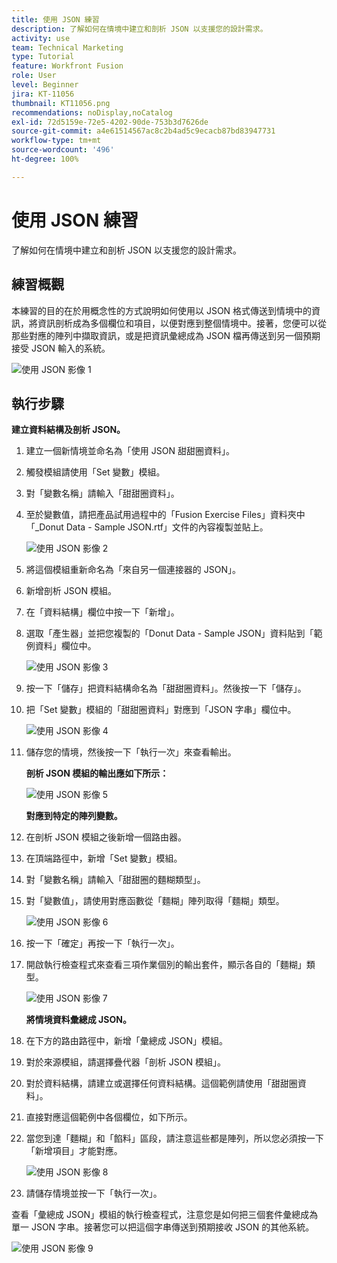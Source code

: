 ```yaml
---
title: 使用 JSON 練習
description: 了解如何在情境中建立和剖析 JSON 以支援您的設計需求。
activity: use
team: Technical Marketing
type: Tutorial
feature: Workfront Fusion
role: User
level: Beginner
jira: KT-11056
thumbnail: KT11056.png
recommendations: noDisplay,noCatalog
exl-id: 72d5159e-72e5-4202-90de-753b3d7626de
source-git-commit: a4e61514567ac8c2b4ad5c9ecacb87bd83947731
workflow-type: tm+mt
source-wordcount: '496'
ht-degree: 100%

---
```


# 使用 JSON 練習

了解如何在情境中建立和剖析 JSON 以支援您的設計需求。

## 練習概觀

本練習的目的在於用概念性的方式說明如何使用以 JSON 格式傳送到情境中的資訊，將資訊剖析成為多個欄位和項目，以便對應到整個情境中。接著，您便可以從那些對應的陣列中擷取資訊，或是把資訊彙總成為 JSON 檔再傳送到另一個預期接受 JSON 輸入的系統。

![使用 JSON 影像 1](../12-exercises/assets/working-with-json-walkthrough-1.png)

## 執行步驟

**建立資料結構及剖析 JSON。**

1. 建立一個新情境並命名為「使用 JSON 甜甜圈資料」。
1. 觸發模組請使用「Set 變數」模組。
1. 對「變數名稱」請輸入「甜甜圈資料」。
1. 至於變數值，請把產品試用過程中的「Fusion Exercise Files」資料夾中「_Donut Data - Sample JSON.rtf」文件的內容複製並貼上。

   ![使用 JSON 影像 2](../12-exercises/assets/working-with-json-walkthrough-2.png)

1. 將這個模組重新命名為「來自另一個連接器的 JSON」。
1. 新增剖析 JSON 模組。
1. 在「資料結構」欄位中按一下「新增」。
1. 選取「產生器」並把您複製的「Donut Data - Sample JSON」資料貼到「範例資料」欄位中。

   ![使用 JSON 影像 3](../12-exercises/assets/working-with-json-walkthrough-3.png)

1. 按一下「儲存」把資料結構命名為「甜甜圈資料」。然後按一下「儲存」。
1. 把「Set 變數」模組的「甜甜圈資料」對應到「JSON 字串」欄位中。

   ![使用 JSON 影像 4](../12-exercises/assets/working-with-json-walkthrough-4.png)

1. 儲存您的情境，然後按一下「執行一次」來查看輸出。

   **剖析 JSON 模組的輸出應如下所示：**

   ![使用 JSON 影像 5](../12-exercises/assets/working-with-json-walkthrough-5.png)

   **對應到特定的陣列變數。**

1. 在剖析 JSON 模組之後新增一個路由器。
1. 在頂端路徑中，新增「Set 變數」模組。
1. 對「變數名稱」請輸入「甜甜圈的麵糊類型」。
1. 對「變數值」，請使用對應函數從「麵糊」陣列取得「麵糊」類型。

   ![使用 JSON 影像 6](../12-exercises/assets/working-with-json-walkthrough-6.png)

1. 按一下「確定」再按一下「執行一次」。
1. 開啟執行檢查程式來查看三項作業個別的輸出套件，顯示各自的「麵糊」類型。

   ![使用 JSON 影像 7](../12-exercises/assets/working-with-json-walkthrough-7.png)

   **將情境資料彙總成 JSON。**

1. 在下方的路由路徑中，新增「彙總成 JSON」模組。
1. 對於來源模組，請選擇疊代器「剖析 JSON 模組」。
1. 對於資料結構，請建立或選擇任何資料結構。這個範例請使用「甜甜圈資料」。
1. 直接對應這個範例中各個欄位，如下所示。
1. 當您到達「麵糊」和「餡料」區段，請注意這些都是陣列，所以您必須按一下「新增項目」才能對應。

   ![使用 JSON 影像 8](../12-exercises/assets/working-with-json-walkthrough-8.png)

1. 請儲存情境並按一下「執行一次」。

查看「彙總成 JSON」模組的執行檢查程式，注意您是如何把三個套件彙總成為單一 JSON 字串。接著您可以把這個字串傳送到預期接收 JSON 的其他系統。

![使用 JSON 影像 9](../12-exercises/assets/working-with-json-walkthrough-9.png)
